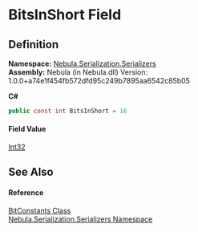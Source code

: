# BitsInShort Field




## Definition
**Namespace:** <a href="N_Nebula_Serialization_Serializers">Nebula.Serialization.Serializers</a>  
**Assembly:** Nebula (in Nebula.dll) Version: 1.0.0+a74e1f454fb572dfd95c249b7895aa6542c85b05

**C#**
``` C#
public const int BitsInShort = 16
```



#### Field Value
<a href="https://learn.microsoft.com/dotnet/api/system.int32" target="_blank" rel="noopener noreferrer">Int32</a>

## See Also


#### Reference
<a href="T_Nebula_Serialization_Serializers_BitConstants">BitConstants Class</a>  
<a href="N_Nebula_Serialization_Serializers">Nebula.Serialization.Serializers Namespace</a>  
